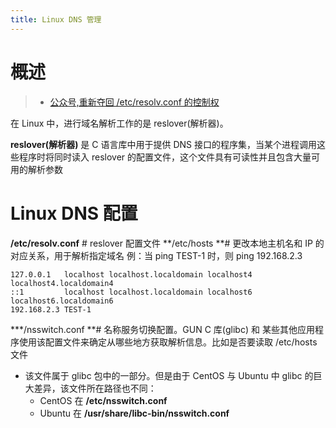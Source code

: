 ```yaml
---
title: Linux DNS 管理
---
```


# 概述

> - [公众号,重新夺回 /etc/resolv.conf 的控制权](https://mp.weixin.qq.com/s/L9TpAFqT-5V7ppEGdT0cnw)

在 Linux 中，进行域名解析工作的是 reslover(解析器)。

**reslover(解析器)** 是 C 语言库中用于提供 DNS 接口的程序集，当某个进程调用这些程序时将同时读入 reslover 的配置文件，这个文件具有可读性并且包含大量可用的解析参数

# Linux DNS 配置

**/etc/resolv.conf** # reslover 配置文件
**/etc/hosts **# 更改本地主机名和 IP 的对应关系，用于解析指定域名
例：当 ping TEST-1 时，则 ping 192.168.2.3

    127.0.0.1   localhost localhost.localdomain localhost4 localhost4.localdomain4
    ::1         localhost localhost.localdomain localhost6 localhost6.localdomain6
    192.168.2.3 TEST-1

**\*/nsswitch.conf **# 名称服务切换配置。GUN C 库(glibc) 和 某些其他应用程序使用该配置文件来确定从哪些地方获取解析信息。比如是否要读取 /etc/hosts 文件

- 该文件属于 glibc 包中的一部分。但是由于 CentOS 与 Ubuntu 中 glibc 的巨大差异，该文件所在路径也不同：
  - CentOS 在 **/etc/nsswitch.conf**
  - Ubuntu 在 **/usr/share/libc-bin/nsswitch.conf**
